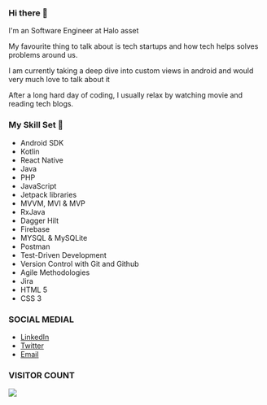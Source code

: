 ### Hi there 👋
<!-- Last Updated at 11/10/2021  -->
<!--
**Oluwafemijohn/Oluwafemijohn** is a ✨ _special_ ✨ repository because its `README.md` (this file) appears on your GitHub profile.

Here are some ideas to get you started:

- 🔭 I’m currently working on ...
- 🌱 I’m currently learning ...
- 👯 I’m looking to collaborate on ...
- 🤔 I’m looking for help with ...
- 💬 Ask me about ...
- 📫 How to reach me: ...
- 😄 Pronouns: ...
- ⚡ Fun fact: ...
-->
I'm an Software Engineer at Halo asset

My favourite thing to talk about is tech startups and how tech helps solves problems around us.

I am currently taking a deep dive into custom views in android and would very much love to talk about it

After a long hard day of coding, I usually relax by watching movie and reading tech blogs.

### My Skill Set 🔭
* Android SDK
* Kotlin
* React Native
* Java
* PHP
* JavaScript
* Jetpack libraries
* MVVM, MVI & MVP
* RxJava
* Dagger Hilt
* Firebase
* MYSQL & MySQLite
* Postman
* Test-Driven Development
* Version Control with Git and Github
* Agile Methodologies
* Jira
* HTML 5
* CSS 3

### SOCIAL MEDIAL
* [LinkedIn](https://www.linkedin.com/in/oluwafemi-john-ogundipe-63a273118/)
* [Twitter](https://twitter.com/johnoluwafemi01?s=08)
* [Email](femiogundipe01@gmail.com)

### VISITOR COUNT
![](https://komarev.com/ghpvc/?username=Oluwafemijohn&color=green&style=plastic)


